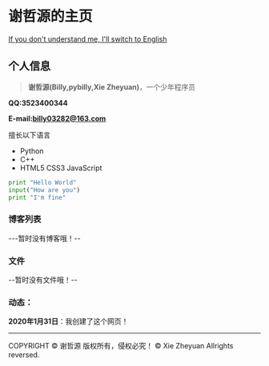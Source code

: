 # 谢哲源的主页
<a href="english.htm">If you don't understand me, I'll switch to English</a>

## 个人信息

> **谢哲源(Billy,pybilly,Xie Zheyuan)**，一个少年程序员

**QQ:3523400344**

**E-mail:billy03282@163.com**

擅长以下语言

- Python
- C++
- HTML5 CSS3 JavaScript

```python
print "Hello World"
input("How are you")
print "I'm fine"
```

### 博客列表

---暂时没有博客哦！--

### 文件

--暂时没有文件哦！--

### 动态：
**2020年1月31日**：我创建了这个网页！






<hr />
COPYRIGHT &copy; 谢哲源 版权所有，侵权必究！
&copy; Xie Zheyuan Allrights reversed.
